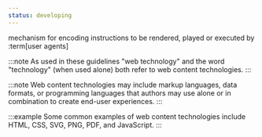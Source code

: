 ```yaml
---
status: developing
---
```


mechanism for encoding instructions to be rendered, played or executed by :term[user agents]

:::note
As used in these guidelines "web technology" and the word "technology" (when used alone) both refer to web content technologies.
:::

:::note
Web content technologies may include markup languages, data formats, or programming languages that authors may use alone or in combination to create end-user experiences.
:::

:::example
Some common examples of web content technologies include HTML, CSS, SVG, PNG, PDF, and JavaScript.
:::